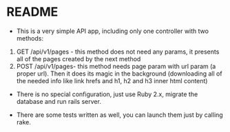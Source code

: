 # README

* This is a very simple API app, including only one controller with two methods:
1. GET /api/v1/pages - this method does not need any params, it presents all of the pages created by the next method
2. POST /api/v1/pages- this method needs page param with url param (a proper url). Then it does its magic in the background (downloading all of the needed info like link hrefs and h1, h2 and h3 inner html content)

* There is no special configuration, just use Ruby 2.x, migrate the database and run rails server.

* There are some tests written as well, you can launch them just by calling rake.
